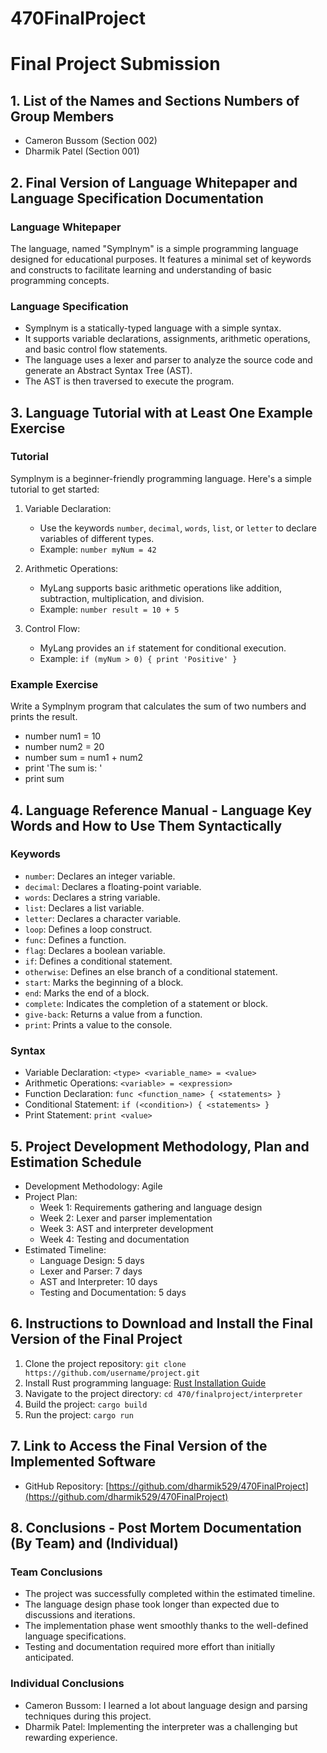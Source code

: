 # 470FinalProject

# Final Project Submission

## 1. List of the Names and Sections Numbers of Group Members
- Cameron Bussom (Section 002)
- Dharmik Patel (Section 001)

## 2. Final Version of Language Whitepaper and Language Specification Documentation

### Language Whitepaper
The language, named "Symplnym" is a simple programming language designed for educational purposes. It features a minimal set of keywords and constructs to facilitate learning and understanding of basic programming concepts.

### Language Specification
- Symplnym is a statically-typed language with a simple syntax.
- It supports variable declarations, assignments, arithmetic operations, and basic control flow statements.
- The language uses a lexer and parser to analyze the source code and generate an Abstract Syntax Tree (AST).
- The AST is then traversed to execute the program.

## 3. Language Tutorial with at Least One Example Exercise

### Tutorial
Symplnym is a beginner-friendly programming language. Here's a simple tutorial to get started:

1. Variable Declaration:
   - Use the keywords `number`, `decimal`, `words`, `list`, or `letter` to declare variables of different types.
   - Example: `number myNum = 42`

2. Arithmetic Operations:
   - MyLang supports basic arithmetic operations like addition, subtraction, multiplication, and division.
   - Example: `number result = 10 + 5`

3. Control Flow:
   - MyLang provides an `if` statement for conditional execution.
   - Example: `if (myNum > 0) { print 'Positive' }`

### Example Exercise
Write a Symplnym program that calculates the sum of two numbers and prints the result.
- number num1 = 10
- number num2 = 20
- number sum = num1 + num2
- print 'The sum is: '
- print sum

## 4. Language Reference Manual - Language Key Words and How to Use Them Syntactically

### Keywords
- `number`: Declares an integer variable.
- `decimal`: Declares a floating-point variable.
- `words`: Declares a string variable.
- `list`: Declares a list variable.
- `letter`: Declares a character variable.
- `loop`: Defines a loop construct.
- `func`: Defines a function.
- `flag`: Declares a boolean variable.
- `if`: Defines a conditional statement.
- `otherwise`: Defines an else branch of a conditional statement.
- `start`: Marks the beginning of a block.
- `end`: Marks the end of a block.
- `complete`: Indicates the completion of a statement or block.
- `give-back`: Returns a value from a function.
- `print`: Prints a value to the console.

### Syntax
- Variable Declaration: `<type> <variable_name> = <value>`
- Arithmetic Operations: `<variable> = <expression>`
- Function Declaration: `func <function_name> { <statements> }`
- Conditional Statement: `if (<condition>) { <statements> }`
- Print Statement: `print <value>`

## 5. Project Development Methodology, Plan and Estimation Schedule
- Development Methodology: Agile
- Project Plan:
  - Week 1: Requirements gathering and language design
  - Week 2: Lexer and parser implementation
  - Week 3: AST and interpreter development
  - Week 4: Testing and documentation
- Estimated Timeline:
  - Language Design: 5 days
  - Lexer and Parser: 7 days
  - AST and Interpreter: 10 days
  - Testing and Documentation: 5 days

## 6. Instructions to Download and Install the Final Version of the Final Project
1. Clone the project repository: `git clone https://github.com/username/project.git`
2. Install Rust programming language: [Rust Installation Guide](https://www.rust-lang.org/tools/install)
3. Navigate to the project directory: `cd 470/finalproject/interpreter`
4. Build the project: `cargo build`
5. Run the project: `cargo run`

## 7. Link to Access the Final Version of the Implemented Software
- GitHub Repository: [https://github.com/dharmik529/470FinalProject](https://github.com/dharmik529/470FinalProject)

## 8. Conclusions - Post Mortem Documentation (By Team) and (Individual)

### Team Conclusions
- The project was successfully completed within the estimated timeline.
- The language design phase took longer than expected due to discussions and iterations.
- The implementation phase went smoothly thanks to the well-defined language specifications.
- Testing and documentation required more effort than initially anticipated.

### Individual Conclusions
- Cameron Bussom: I learned a lot about language design and parsing techniques during this project.
- Dharmik Patel: Implementing the interpreter was a challenging but rewarding experience.

